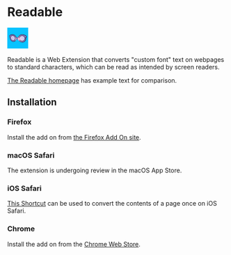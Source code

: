 # Readable

![Comparison of a Twitter post before and after using Readable. Before, the tweet has text that cannot be read by a screen reader. After, the tweet has readable text. Above the comparison, an in-image caption reads: "Converts non-standard text to scree reader-compatible text."](icons/48.png)

Readable is a Web Extension that converts "custom font" text on webpages to standard characters, which can be read as intended by screen readers.

[The Readable homepage](https://readableextension.app) has example text for comparison.

## Installation

### Firefox

Install the add on from [the Firefox Add On site](https://addons.mozilla.org/en-US/firefox/addon/readable/).

### macOS Safari

The extension is undergoing review in the macOS App Store.

### iOS Safari

[This Shortcut](https://www.icloud.com/shortcuts/d02766ddf68045e59d47b603e0e6b58b) can be used to convert the contents of a page once on iOS Safari.

### Chrome

Install the add on from the [Chrome Web Store](https://chrome.google.com/webstore/detail/readable/bmefgaahlikpnkoojlehnggcicppiaaf).
